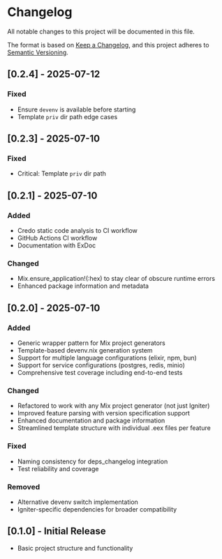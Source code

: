 # Changelog

All notable changes to this project will be documented in this file.

The format is based on [Keep a Changelog](https://keepachangelog.com/en/1.0.0/),
and this project adheres to [Semantic Versioning](https://semver.org/spec/v2.0.0.html).

## [0.2.4] - 2025-07-12

### Fixed
- Ensure `devenv` is available before starting
- Template `priv` dir path edge cases

## [0.2.3] - 2025-07-10

### Fixed
- Critical: Template `priv` dir path

## [0.2.1] - 2025-07-10

### Added
- Credo static code analysis to CI workflow
- GitHub Actions CI workflow
- Documentation with ExDoc

### Changed
- Mix.ensure_application!(:hex) to stay clear of obscure runtime errors
- Enhanced package information and metadata

## [0.2.0] - 2025-07-10

### Added
- Generic wrapper pattern for Mix project generators
- Template-based devenv.nix generation system
- Support for multiple language configurations (elixir, npm, bun)
- Support for service configurations (postgres, redis, minio)
- Comprehensive test coverage including end-to-end tests

### Changed
- Refactored to work with any Mix project generator (not just Igniter)
- Improved feature parsing with version specification support
- Enhanced documentation and package information
- Streamlined template structure with individual .eex files per feature

### Fixed
- Naming consistency for deps_changelog integration
- Test reliability and coverage

### Removed
- Alternative devenv switch implementation
- Igniter-specific dependencies for broader compatibility

## [0.1.0] - Initial Release
- Basic project structure and functionality
